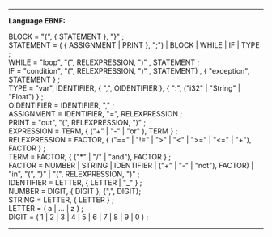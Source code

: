 ----------

**Language EBNF:**

BLOCK = "{", { STATEMENT }, "}" ;  
STATEMENT = ( { ASSIGNMENT | PRINT }, ";") | BLOCK | WHILE | IF | TYPE ;  
WHILE = "loop", "(", RELEXPRESSION, ")" , STATEMENT ;  
IF = "condition", "(", RELEXPRESSION, ")" , STATEMENT) , { "exception", STATEMENT } ;  
TYPE = "var", IDENTIFIER, { ",", OIDENTIFIER }, { ":", ("i32" | "String" | "Float") } ;  
OIDENTIFIER = IDENTIFIER, "," ;  
ASSIGNMENT = IDENTIFIER, "=", RELEXPRESSION ;  
PRINT = "out", "(", RELEXPRESSION, ")" ;  
EXPRESSION = TERM, { ("+" | "-" | "or" ), TERM } ;  
RELEXPRESSION = FACTOR, { ("==" | "!=" | ">" | "<" | ">=" | "<=" | "+"), FACTOR } ;  
TERM = FACTOR, { ("\*" | "/" | "and"), FACTOR } ;  
FACTOR = NUMBER | STRING | IDENTIFIER | ("+" | "-" | "not"), FACTOR) | "in", "(", ")" | "(", RELEXPRESSION, ")" ;  
IDENTIFIER = LETTER, { LETTER | "\_" } ;  
NUMBER = DIGIT, { DIGIT }, {",", DIGIT};  
STRING = LETTER, { LETTER } ;  
LETTER = ( a | ... | z  ) ;  
DIGIT = ( 1 | 2 | 3 | 4 | 5 | 6 | 7 | 8 | 9 | 0 ) ;

-----------
